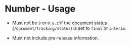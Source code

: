 # Number - Usage

* Must not be `0` or `0.y.z` if the document status (`/document/tracking/status`) is set to `final` or `interim`.

* Must not include pre-release information.
